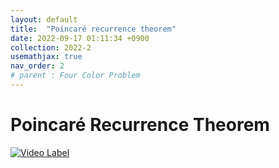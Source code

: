 ```yaml
---
layout: default
title:  "Poincaré recurrence theorem"
date: 2022-09-17 01:11:34 +0900
collection: 2022-2
usemathjax: true
nav_order: 2
# parent : Four Color Problem
---
```

# Poincaré Recurrence Theorem

[![Video Label](https://img.youtube.com/vi/jAQ5uYeO2GI/hqdefault.jpg)](https://www.youtube.com/watch?v=jAQ5uYeO2GI&list=PL5EBXKsSx99kspIotz9slQHyIYxaBY_Q3&index=2)